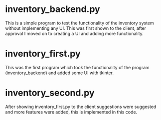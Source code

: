 # inventory_backend.py

This is a simple program to test the functionality of the inventory system without implementing any UI. This was first shown to the client, after approval I moved on to 
creating a UI and adding more functionality.

# inventory_first.py

This was the first program which took the functionality of the program (inventory_backend) and added some UI with tkinter.

# inventory_second.py

After showing inventory_first.py to the client suggestions were suggested and more features were added, this is implemented in this code.
